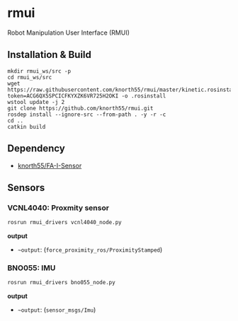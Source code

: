 # rmui
Robot Manipulation User Interface (RMUI)

## Installation & Build

```
mkdir rmui_ws/src -p
cd rmui_ws/src
wget https://raw.githubusercontent.com/knorth55/rmui/master/kinetic.rosinstall?token=ACG6QX5SPCICFKYXZK6VR725H2OKI -o .rosinstall
wstool update -j 2
git clone https://github.com/knorth55/rmui.git
rosdep install --ignore-src --from-path . -y -r -c
cd ..
catkin build
```

## Dependency

- [knorth55/FA-I-Sensor](https://github.com/knorth55/FA-I-sensor/)

## Sensors

### VCNL4040: Proxmity sensor

```bash
rosrun rmui_drivers vcnl4040_node.py
```

**output**

- `~output`: (`force_proximity_ros/ProximityStamped`)

### BNO055: IMU

```bash
rosrun rmui_drivers bno055_node.py
```

**output**

- `~output`: (`sensor_msgs/Imu`)
